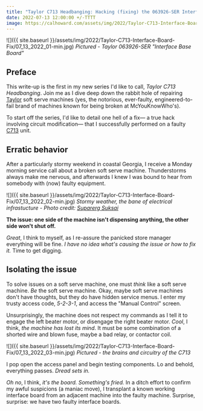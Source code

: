 ```yaml
---
title: "Taylor C713 Headbanging: Hacking (fixing) the 063926-SER Interface Base Board"
date: 2022-07-13 12:00:00 +/-TTTT
image: https://calhoward.com/assets/img/2022/Taylor-C713-Interface-Board-Fix/07_13_2022_01-min.jpg
---
```


![]({{ site.baseurl }}/assets/img/2022/Taylor-C713-Interface-Board-Fix/07_13_2022_01-min.jpg)
*Pictured - Taylor 063926-SER "Interface Base Board"*

## Preface

This write-up is the first in my new series I'd like to call, *Taylor C713 Headbanging*. Join me as I dive deep down the rabbit hole of repairing [Taylor](https://www.taylor-company.com/) soft serve machines (yes, the notorious, ever-faulty, engineered-to-fail brand of machines known for being broken at McYouKnowWho's).

To start off the series, I'd like to detail one hell of a fix— a true hack involving circuit modification— that I successfully performed on a faulty [C713](https://www.taylor-company.com/en/product-detail/model-c713) unit. 

## Erratic behavior

After a particularly stormy weekend in coastal Georgia, I receive a Monday morning service call about a broken soft serve machine. Thunderstorms always make me nervous, and afterwards I knew I was bound to hear from somebody with (now) faulty equipment. 

![]({{ site.baseurl }}/assets/img/2022/Taylor-C713-Interface-Board-Fix/07_13_2022_02-min.jpg)
*Stormy weather, the bane of electrical infrastucture - Photo credit: [Suparerg Suksai](https://www.pexels.com/@akedynamic/)*

**The issue: one side of the machine isn't dispensing anything, the other side won't shut off.**

*Great*, I think to myself, as I re-assure the panicked store manager everything will be fine. *I have no idea what's causing the issue or how to fix it.* Time to get digging.

## Isolating the issue

To solve issues on a soft serve machine, one must *think* like a soft serve machine. *Be* the soft serve machine. Okay, maybe soft serve machines don't have thoughts, but they do have hidden service menus. I enter my trusty access code, *5-2-3-1*, and access the "Manual Control" screen. 

Unsurprisingly, the machine does not respect my commands as I tell it to engage the left beater motor, or disengage the right beater motor. *Cool*, I think, *the machine has lost its mind*. It must be some combination of a shorted wire and blown fuse, maybe a bad relay, or contactor coil.

![]({{ site.baseurl }}/assets/img/2022/Taylor-C713-Interface-Board-Fix/07_13_2022_03-min.jpg)
*Pictured - the brains and circuitry of the C713*

I pop open the access panel and begin testing components. Lo and behold, everything passes. *Dread sets in.*

*Oh no*, I think, *it's the board. Something's fried.* In a ditch effort to confirm my awful suspicions (a maniac move), I transplant a known working interface board from an adjacent machine into the faulty machine. Surprise, surprise: we have two faulty interface boards.